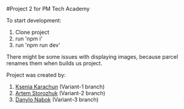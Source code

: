 #Project 2 for PM Tech Academy

To start development:
1. Clone project
2. run 'npm i'
3. run 'npm run dev'

There might be some issues with displaying images, because parcel renames them when builds us project.

Project was created by:
1. [Ksenia Karachun](https://github.com/Ksendel)  (Variant-1 branch)
2. [Artem Storozhuk](https://github.com/Artemoshechka) (Variant-2 branch)
3. [Danylo Nabok](https://github.com/Artkvadrat) (Variant-3 branch)
